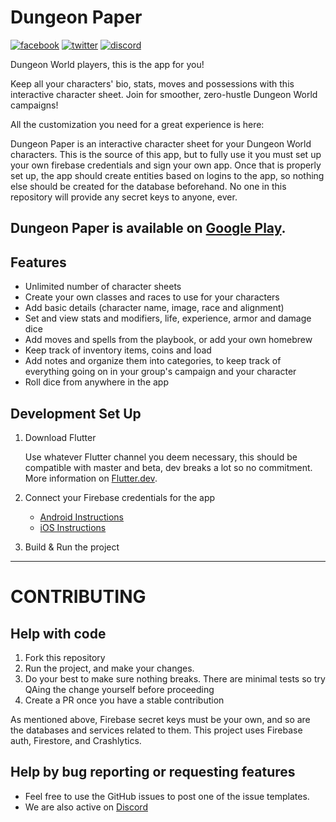 # Dungeon Paper

[![facebook](https://img.shields.io/static/v1?label=Like&style=social&logo=facebook&message=%20)](https://bit.ly/DungeonPaper-Facebook)
[![twitter](https://img.shields.io/twitter/follow/espadrine?label=Follow&style=social)](https://bit.ly/DungeonPaper-Twitter)
[![discord](https://img.shields.io/discord/719848105586982915?label=Chat&logo=discord&style=social)](https://bit.ly/DungeonPaper-Discord)

Dungeon World players, this is the app for you!

Keep all your characters' bio, stats, moves and possessions with this interactive character sheet. Join for smoother, zero-hustle Dungeon World campaigns!

All the customization you need for a great experience is here:

Dungeon Paper is an interactive character sheet for your Dungeon World characters.
This is the source of this app, but to fully use it you must set up your own firebase credentials and sign your own app.
Once that is properly set up, the app should create entities based on logins to the app, so nothing else should be created for the database beforehand.
No one in this repository will provide any secret keys to anyone, ever.

## Dungeon Paper is available on [Google Play](https://bit.ly/DungeonPaper-Android).

## Features

* Unlimited number of character sheets
* Create your own classes and races to use for your characters
* Add basic details (character name, image, race and alignment)
* Set and view stats and modifiers, life, experience, armor and damage dice
* Add moves and spells from the playbook, or add your own homebrew
* Keep track of inventory items, coins and load
* Add notes and organize them into categories, to keep track of everything going on in your group's campaign and your character
* Roll dice from anywhere in the app

## Development Set Up

1. Download Flutter

    Use whatever Flutter channel you deem necessary, this should be compatible with master and beta, dev breaks a lot so no commitment.  
    More information on [Flutter.dev](https://flutter.dev).

1.  Connect your Firebase credentials for the app

    - [Android Instructions](https://firebase.google.com/docs/android/setup)
    - [iOS Instructions](https://firebase.google.com/docs/ios/setup)

1. Build & Run the project

---

# CONTRIBUTING

## Help with code

1. Fork this repository
1. Run the project, and make your changes.
1. Do your best to make sure nothing breaks. There are minimal tests so try QAing the change yourself before proceeding
1. Create a PR once you have a stable contribution

As mentioned above, Firebase secret keys must be your own, and so are the databases and services related to them.
This project uses Firebase auth, Firestore, and Crashlytics.

## Help by bug reporting or requesting features
- Feel free to use the GitHub issues to post one of the issue templates.
- We are also active on [Discord](https://bit.ly/DungeonPaper-Discord)
